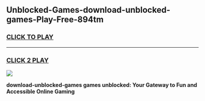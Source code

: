 
## Unblocked-Games-download-unblocked-games-Play-Free-894tm
<h3>
<a href="https://premium76.site?title=download-unblocked-games&ref=15A">CLICK TO PLAY</a></h3>
<hr>

<h3>
<a href="https://premium76.site?title=download-unblocked-games&ref=15A">CLICK 2 PLAY</a>
  
</h3>

<a href="https://premium76.site?title=download-unblocked-games&ref=15A"><img src="https://clearcache.store/games.png"></a>


**download-unblocked-games games unblocked: Your Gateway to Fun and Accessible Online Gaming**
